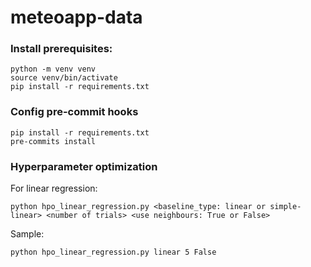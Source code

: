 # meteoapp-data

### Install prerequisites:
```shell
python -m venv venv
source venv/bin/activate
pip install -r requirements.txt
```
### Config pre-commit hooks
<!-- Instruction [here](pre-commit-instruction.md). -->
```shell
pip install -r requirements.txt
pre-commits install
```
### Hyperparameter optimization
For linear regression:
```shell
python hpo_linear_regression.py <baseline_type: linear or simple-linear> <number of trials> <use neighbours: True or False>
```
Sample:
```shell
python hpo_linear_regression.py linear 5 False
```